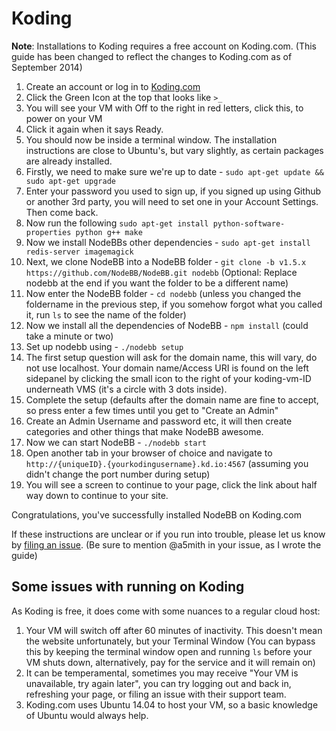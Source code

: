 Koding
======

**Note**: Installations to Koding requires a free account on Koding.com.
(This guide has been changed to reflect the changes to Koding.com as of
September 2014)

1.  Create an account or log in to [Koding.com](http://koding.com)
2.  Click the Green Icon at the top that looks like `>_`
3.  You will see your VM with Off to the right in red letters, click
    this, to power on your VM
4.  Click it again when it says Ready.
5.  You should now be inside a terminal window. The installation
    instructions are close to Ubuntu's, but vary slightly, as certain
    packages are already installed.
6.  Firstly, we need to make sure we're up to date -
    `sudo apt-get update && sudo apt-get upgrade`
7.  Enter your password you used to sign up, if you signed up using
    Github or another 3rd party, you will need to set one in your
    Account Settings. Then come back.
8.  Now run the following
    `sudo apt-get install python-software-properties python g++ make`
9.  Now we install NodeBBs other dependencies -
    `sudo apt-get install redis-server imagemagick`
10. Next, we clone NodeBB into a NodeBB folder -
    `git clone -b v1.5.x https://github.com/NodeBB/NodeBB.git nodebb`
    (Optional: Replace nodebb at the end if you want the folder to be a
    different name)
11. Now enter the NodeBB folder - `cd nodebb` (unless you changed the
    foldername in the previous step, if you somehow forgot what you
    called it, run `ls` to see the name of the folder)
12. Now we install all the dependencies of NodeBB - `npm install` (could
    take a minute or two)
13. Set up nodebb using - `./nodebb setup`
14. The first setup question will ask for the domain name, this will
    vary, do not use localhost. Your domain name/Access URI is found on
    the left sidepanel by clicking the small icon to the right of your
    koding-vm-ID underneath VMS (it's a circle with 3 dots inside).
15. Complete the setup (defaults after the domain name are fine to
    accept, so press enter a few times until you get to "Create an
    Admin"
16. Create an Admin Username and password etc, it will then create
    categories and other things that make NodeBB awesome.
17. Now we can start NodeBB - `./nodebb start`
18. Open another tab in your browser of choice and navigate to
    `http://{uniqueID}.{yourkodingusername}.kd.io:4567` (assuming you
    didn't change the port number during setup)
19. You will see a screen to continue to your page, click the link about
    half way down to continue to your site.

Congratulations, you've successfully installed NodeBB on Koding.com

If these instructions are unclear or if you run into trouble, please let
us know by [filing an issue](https://github.com/NodeBB/NodeBB/issues).
(Be sure to mention @a5mith in your issue, as I wrote the guide)

Some issues with running on Koding
---------------------

As Koding is free, it does come with some nuances to a regular cloud
host:

1.  Your VM will switch off after 60 minutes of inactivity. This doesn't
    mean the website unfortunately, but your Terminal Window (You can
    bypass this by keeping the terminal window open and running `ls`
    before your VM shuts down, alternatively, pay for the service and it
    will remain on)
2.  It can be temperamental, sometimes you may receive "Your VM is
    unavailable, try again later", you can try logging out and back in,
    refreshing your page, or filing an issue with their support team.
3.  Koding.com uses Ubuntu 14.04 to host your VM, so a basic knowledge
    of Ubuntu would always help.

